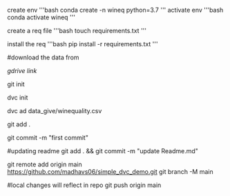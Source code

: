 create env
'''bash
conda create -n wineq python=3.7
'''
activate env
'''bash
conda activate wineq
'''

create a req file
'''bash
touch requirements.txt
'''

install the req
'''bash
pip install -r requirements.txt
'''

#download the data from

*gdrive link*

git init

dvc init

dvc ad data_give/winequality.csv

git add .

git commit -m "first commit"

#updating readme
git add . && git commit -m "update Readme.md"

git remote add origin main https://github.com/madhavs06/simple_dvc_demo.git
git branch -M  main

#local changes will reflect in repo
git push origin main
